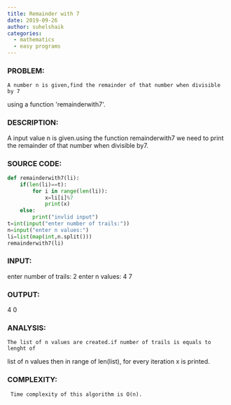 ```yaml
---
title: Remainder with 7
date: 2019-09-26
author: suhelshaik
categories:
  - mathematics
  - easy programs
---
```



### PROBLEM:
    A number n is given,find the remainder of that number when divisible by 7
using a function 'remainderwith7'.    
### DESCRIPTION:
   A input value n is given.using the function remainderwith7 we need to print
the remainder of that number when divisible by7.
### SOURCE CODE:
```python
def remainderwith7(li):
    if(len(li)==t):
        for i in range(len(li)):
            x=li[i]%7
            print(x)
    else:
        print("invlid input")
t=int(input("enter number of trails:"))
n=input("enter n values:")
li=list(map(int,n.split()))
remainderwith7(li)
```
### INPUT:

enter number of trails: 2
enter n values: 4 7

### OUTPUT:
4
0

### ANALYSIS:
    The list of n values are created.if number of trails is equals to lenght of
list of n values then in range of len(list), for every iteration x is printed.    

### COMPLEXITY:
     Time complexity of this algorithm is O(n).